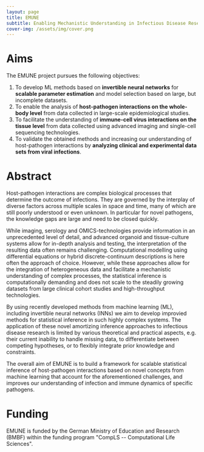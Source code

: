 ```yaml
---
layout: page
title: EMUNE
subtitle: Enabling Mechanistic Understanding in Infectious Disease Research using Invertible Neural Networks
cover-img: /assets/img/cover.png
---
```


# Aims

The EMUNE project pursues the following objectives:

1. To develop ML methods based on **invertible neural networks** for **scalable parameter estimation** and model selection based on large, but incomplete datasets.
2. To enable the analysis of **host-pathogen interactions on the whole-body level** from data collected in large-scale epidemiological studies.
3. To facilitate the understanding of **immune-cell virus interactions on the tissue level** from data collected using advanced imaging and single-cell sequencing technologies.
4. To validate the obtained methods and increasing our understanding of host-pathogen interactions by **analyzing clinical and experimental data sets from viral infections**.

# Abstract

Host-pathogen interactions are complex biological processes that determine the outcome of infections. They are governed by the interplay of diverse factors across multiple scales in space and time, many of which are still poorly understood or even unknown. In particular for novel pathogens, the knowledge gaps are large and need to be closed quickly.

While imaging, serology and OMICS-technologies provide information in an unprecedented level of detail, and advanced organoid and tissue-culture systems allow for in-depth analysis and testing, the interpretation of the resulting data often remains challenging. Computational modelling using differential equations or hybrid discrete-continuum descriptions is here often the approach of choice. However, while these approaches allow for the integration of heterogeneous data and facilitate a mechanistic understanding of complex processes, the statistical inference is computationally demanding and does not scale to the steadily growing datasets from large clinical cohort studies and high-throughput technologies.

By using recently developed methods from machine learning (ML), including invertible neural networks (INNs) we aim to develop improvied methods for statistical inference in such highly complex systems. The application of these novel amortizing inference approaches to infectious disease research is limited by various theoretical and practical aspects, e.g. their current inability to handle missing data, to differentiate between competing hypotheses, or to flexibly integrate prior knowledge and constraints.

The overall aim of EMUNE is to build a framework for scalable statistical inference of host-pathogen interactions based on novel concepts from machine learning that account for the aforementioned challenges, and improves our understanding of infection and immune dynamics of specific pathogens.

# Funding

EMUNE is funded by the German Ministry of Education and Research (BMBF) within the funding program "CompLS -- Computational Life Sciences".